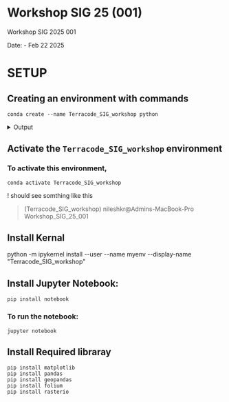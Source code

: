 # Workshop SIG 25 (001)
Workshop SIG 2025 001

Date: - Feb 22 2025

# SETUP

## Creating an environment with commands

`conda create --name Terracode_SIG_workshop python`

<details> <summary>Output</summary>
Retrieving notices: ...working... done
Channels:
 - defaults
Platform: osx-arm64
Collecting package metadata (repodata.json): done
Solving environment: done

## Package Plan ##

  environment location: /Users/nileshkr/anaconda3/envs/Terracode_SIG_workshop

  added / updated specs:
    - python


The following packages will be downloaded:

    package                    |            build
    ---------------------------|-----------------
    libmpdec-4.0.0             |       h80987f9_0          69 KB
    pip-25.0                   |  py313hca03da5_0         2.5 MB
    python-3.13.2              |h4862095_100_cp313        13.8 MB
    python_abi-3.13            |          0_cp313           7 KB
    setuptools-75.8.0          |  py313hca03da5_0         2.2 MB
    wheel-0.45.1               |  py313hca03da5_0         145 KB
    xz-5.6.4                   |       h80987f9_1         289 KB
    ------------------------------------------------------------
                                           Total:        19.0 MB

The following NEW packages will be INSTALLED:

  bzip2              pkgs/main/osx-arm64::bzip2-1.0.8-h80987f9_6 
  ca-certificates    pkgs/main/osx-arm64::ca-certificates-2024.12.31-hca03da5_0 
  expat              pkgs/main/osx-arm64::expat-2.6.4-h313beb8_0 
  libcxx             pkgs/main/osx-arm64::libcxx-14.0.6-h848a8c0_0 
  libffi             pkgs/main/osx-arm64::libffi-3.4.4-hca03da5_1 
  libmpdec           pkgs/main/osx-arm64::libmpdec-4.0.0-h80987f9_0 
  ncurses            pkgs/main/osx-arm64::ncurses-6.4-h313beb8_0 
  openssl            pkgs/main/osx-arm64::openssl-3.0.15-h80987f9_0 
  pip                pkgs/main/osx-arm64::pip-25.0-py313hca03da5_0 
  python             pkgs/main/osx-arm64::python-3.13.2-h4862095_100_cp313 
  python_abi         pkgs/main/osx-arm64::python_abi-3.13-0_cp313 
  readline           pkgs/main/osx-arm64::readline-8.2-h1a28f6b_0 
  setuptools         pkgs/main/osx-arm64::setuptools-75.8.0-py313hca03da5_0 
  sqlite             pkgs/main/osx-arm64::sqlite-3.45.3-h80987f9_0 
  tk                 pkgs/main/osx-arm64::tk-8.6.14-h6ba3021_0 
  tzdata             pkgs/main/noarch::tzdata-2025a-h04d1e81_0 
  wheel              pkgs/main/osx-arm64::wheel-0.45.1-py313hca03da5_0 
  xz                 pkgs/main/osx-arm64::xz-5.6.4-h80987f9_1 
  zlib               pkgs/main/osx-arm64::zlib-1.2.13-h18a0788_1 


Proceed ([y]/n)? y


Downloading and Extracting Packages:
                                                                                
Preparing transaction: done                                                     
Verifying transaction: done                                                     
Executing transaction: done                                                     
#                                                                               
# To activate this environment, use                                             
#                                                                               
#     $ conda activate Terracode_SIG_workshop
#
# To deactivate an active environment, use
#
#     $ conda deactivate
</details>

## Activate the `Terracode_SIG_workshop` environment
### To activate this environment, 

`conda activate Terracode_SIG_workshop`

! should see somthing like this
> (Terracode_SIG_workshop) nileshkr@Admins-MacBook-Pro Workshop_SIG_25_001

## Install Kernal
python -m ipykernel install --user --name myenv --display-name "Terracode_SIG_workshop"


## Install Jupyter Notebook:

`pip install notebook`

### To run the notebook:

`jupyter notebook`

## Install Required libraray 
```{bash}
pip install matplotlib 
pip install pandas
pip install geopandas
pip install folium
pip install rasterio
```